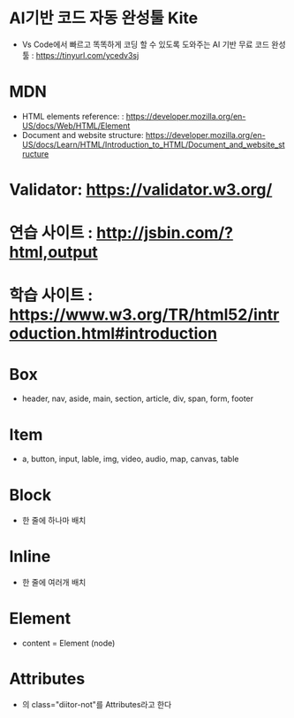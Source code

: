 # AI기반 코드 자동 완성툴 Kite
- Vs Code에서 빠르고 똑똑하게 코딩 할 수 있도록 도와주는 AI 기반 무료 코드 완성툴 : https://tinyurl.com/ycedv3sj

# MDN
- HTML elements reference: : https://developer.mozilla.org/en-US/docs/Web/HTML/Element
- Document and website structure: https://developer.mozilla.org/en-US/docs/Learn/HTML/Introduction_to_HTML/Document_and_website_structure

# Validator: https://validator.w3.org/

# 연습 사이트 : http://jsbin.com/?html,output

# 학습 사이트 : https://www.w3.org/TR/html52/introduction.html#introduction

# Box
- header, nav, aside, main, section, article, div, span, form, footer

# Item
- a, button, input, lable, img, video, audio, map, canvas, table

# Block
- 한 줄에 하나마 배치
# Inline
- 한 줄에 여러개 배치

# Element
- <tag>content</tag> = Element (node)

# Attributes
- <p class="diitor-not">의 class="diitor-not"를 Attributes라고 한다